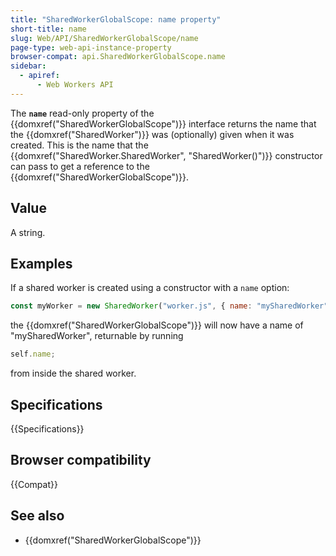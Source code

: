 ```yaml
---
title: "SharedWorkerGlobalScope: name property"
short-title: name
slug: Web/API/SharedWorkerGlobalScope/name
page-type: web-api-instance-property
browser-compat: api.SharedWorkerGlobalScope.name
sidebar:
  - apiref:
      - Web Workers API
---
```


The **`name`** read-only property of the
{{domxref("SharedWorkerGlobalScope")}} interface returns the name that the
{{domxref("SharedWorker")}} was (optionally) given when it was created. This is the name
that the {{domxref("SharedWorker.SharedWorker", "SharedWorker()")}} constructor can pass
to get a reference to the {{domxref("SharedWorkerGlobalScope")}}.

## Value

A string.

## Examples

If a shared worker is created using a constructor with a `name` option:

```js
const myWorker = new SharedWorker("worker.js", { name: "mySharedWorker" });
```

the {{domxref("SharedWorkerGlobalScope")}} will now have a name of "mySharedWorker",
returnable by running

```js
self.name;
```

from inside the shared worker.

## Specifications

{{Specifications}}

## Browser compatibility

{{Compat}}

## See also

- {{domxref("SharedWorkerGlobalScope")}}

